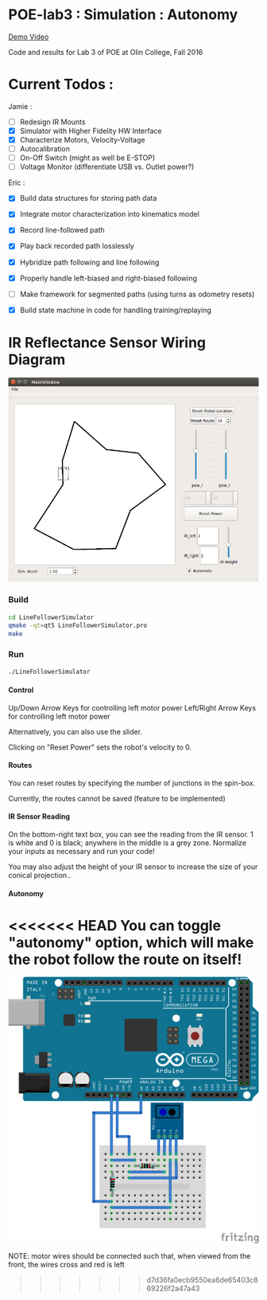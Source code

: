 # POE-lab3 : Simulation : Autonomy

[Demo Video](https://youtu.be/jBecrwmV3AQ)

Code and results for Lab 3 of POE at Olin College, Fall 2016

# Current Todos :

Jamie :

- [ ] Redesign IR Mounts
- [x] Simulator with Higher Fidelity HW Interface
- [x] Characterize Motors, Velocity-Voltage
- [ ] Autocalibration
- [ ] On-Off Switch (might as well be E-STOP)
- [ ] Voltage Monitor (differentiate USB vs. Outlet power?)

Eric :

- [x] Build data structures for storing path data
- [x] Integrate motor characterization into kinematics model
- [x] Record line-followed path
- [x] Play back recorded path losslessly
- [x] Hybridize path following and line following
- [x] Properly handle left-biased and right-biased following
- [ ] Make framework for segmented paths (using turns as odometry resets)
- [x] Build state machine in code for handling training/replaying


# IR Reflectance Sensor Wiring Diagram

![Demo](images/simulation_demo.png)

### Build

```bash
cd LineFollowerSimulator
qmake -qt=qt5 LineFollowerSimulator.pro
make
```

### Run

```bash
./LineFollowerSimulator
```

#### Control

Up/Down Arrow Keys for controlling left motor power
Left/Right Arrow Keys for controlling left motor power

Alternatively, you can also use the slider.

Clicking on "Reset Power" sets the robot's velocity to 0.

#### Routes

You can reset routes by specifying the number of junctions in the spin-box.

Currently, the routes cannot be saved (feature to be implemented)

#### IR Sensor Reading

On the bottom-right text box, you can see the reading from the IR sensor.
1 is white and 0 is black; anywhere in the middle is a grey zone.
Normalize your inputs as necessary and run your code!

You may also adjust the height of your IR sensor to increase the size of your conical projection..

#### Autonomy

<<<<<<< HEAD
You can toggle "autonomy" option, which will make the robot follow the route on itself!
=======
![IRReader](images/ir_reader.png)

NOTE: motor wires should be connected such that, when viewed from the front, the wires cross and red is left
>>>>>>> d7d36fa0ecb9550ea6de65403c869226f2a47a43
